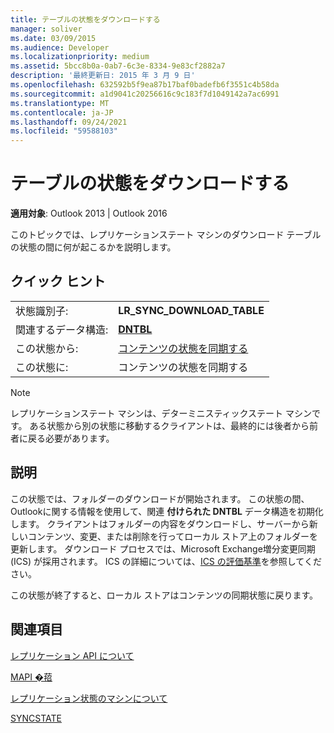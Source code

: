 ```yaml
---
title: テーブルの状態をダウンロードする
manager: soliver
ms.date: 03/09/2015
ms.audience: Developer
ms.localizationpriority: medium
ms.assetid: 5bcc8b0a-0ab7-6c3e-8334-9e83cf2882a7
description: '最終更新日: 2015 年 3 月 9 日'
ms.openlocfilehash: 632592b5f9ea87b17baf0badefb6f3551c4b58da
ms.sourcegitcommit: a1d9041c20256616c9c183f7d1049142a7ac6991
ms.translationtype: MT
ms.contentlocale: ja-JP
ms.lasthandoff: 09/24/2021
ms.locfileid: "59588103"
---
```

# <a name="download-table-state"></a>テーブルの状態をダウンロードする

  
  
**適用対象**: Outlook 2013 | Outlook 2016 
  
 このトピックでは、レプリケーションステート マシンのダウンロード テーブルの状態の間に何が起こるかを説明します。 
  
## <a name="quick-info"></a>クイック ヒント

|||
|:-----|:-----|
|状態識別子:  <br/> |**LR_SYNC_DOWNLOAD_TABLE** <br/> |
|関連するデータ構造:  <br/> |**[DNTBL](dntbl.md)** <br/> |
|この状態から:  <br/> |[コンテンツの状態を同期する](synchronize-contents-state.md) <br/> |
|この状態に:  <br/> |コンテンツの状態を同期する  <br/> |
   
> [!NOTE]
> レプリケーションステート マシンは、デターミニスティックステート マシンです。 ある状態から別の状態に移動するクライアントは、最終的には後者から前者に戻る必要があります。 
  
## <a name="description"></a>説明

この状態では、フォルダーのダウンロードが開始されます。 この状態の間、Outlookに関する情報を使用して、関連 **付けられた DNTBL** データ構造を初期化します。 クライアントはフォルダーの内容をダウンロードし、サーバーから新しいコンテンツ、変更、または削除を行ってローカル ストア上のフォルダーを更新します。 ダウンロード プロセスでは、Microsoft Exchange増分変更同期 (ICS) が採用されます。 ICS の詳細については、[ICS の評価基準](https://msdn.microsoft.com/library/aa579252%28EXCHG.80%29.aspx)を参照してください。
  
この状態が終了すると、ローカル ストアはコンテンツの同期状態に戻ります。
  
## <a name="see-also"></a>関連項目



[レプリケーション API について](about-the-replication-api.md)
  
[MAPI �萔](mapi-constants.md)
  
[レプリケーション状態のマシンについて](about-the-replication-state-machine.md)
  
[SYNCSTATE](syncstate.md)

